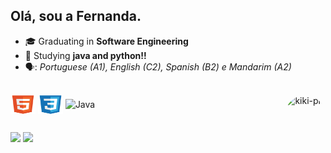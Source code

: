 ## Olá, sou a Fernanda.


* 🎓 Graduating in <strong>Software Engineering</strong>
* 📖 Studying <strong>java and python!!</strong>  
* 🗣️: <i>Portuguese (A1), English (C2), Spanish (B2) e Mandarim (A2) </i>

<div style="display: inline_block"><br>
  <img align="center" alt="HTML" height="30" width="40" src="https://raw.githubusercontent.com/devicons/devicon/master/icons/html5/html5-original.svg">
  <img align="center" alt="CSS" height="30" width="40" src="https://raw.githubusercontent.com/devicons/devicon/master/icons/css3/css3-original.svg">
    <img align="center" alt="Java" height="30" width="40" src="https://icongr.am/devicon/java-original.svg?size=128&color=currentColor">

  <img align="right" alt="kiki-pic" height="150" style="border-radius:50px;" src="https://media.discordapp.net/attachments/855579852916391968/1072246378677424229/200-2005477_request-edit-studio-ghibli-ghibli-transparent-kikis-kikis-delivery-service-transparent-removebg-preview.png">
</div>
  
  ##
 
<div> 

  <a href = "mailto:barcantef@gmail.com"><img src="https://img.shields.io/badge/-Gmail-%23333?style=for-the-badge&logo=gmail&logoColor=white" target="_blank"></a>
  <a href="https://www.linkedin.com/in/maria-fernanda-barçante-7b7726216/" target="_blank"><img src="https://img.shields.io/badge/-LinkedIn-%230077B5?style=for-the-badge&logo=linkedin&logoColor=white" target="_blank"></a> 
  
</div>

